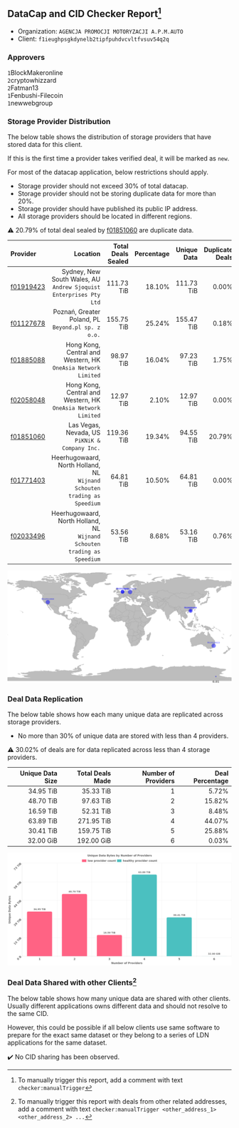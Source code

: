 ## DataCap and CID Checker Report[^1]
 - Organization: `AGENCJA PROMOCJI MOTORYZACJI A.P.M.AUTO`
 - Client: `f1ieughpsgkdynelb2tipfpuhdvcvltfvsuv54q2q`
### Approvers
`1`BlockMakeronline<br/>`2`cryptowhizzard<br/>`2`Fatman13<br/>`1`Fenbushi-Filecoin<br/>`1`newwebgroup

### Storage Provider Distribution
The below table shows the distribution of storage providers that have stored data for this client.

If this is the first time a provider takes verified deal, it will be marked as `new`.

For most of the datacap application, below restrictions should apply.
 - Storage provider should not exceed 30% of total datacap.
 - Storage provider should not be storing duplicate data for more than 20%.
 - Storage provider should have published its public IP address.
 - All storage providers should be located in different regions.

⚠️ 20.79% of total deal sealed by [f01851060](https://filfox.info/en/address/f01851060) are duplicate data.

| Provider                                              |                                                                    Location | Total Deals Sealed | Percentage | Unique Data | Duplicate Deals |
| :---------------------------------------------------- | --------------------------------------------------------------------------: | -----------------: | ---------: | ----------: | --------------: |
| [f01919423](https://filfox.info/en/address/f01919423) |       Sydney, New South Wales, AU<br/>`Andrew Sjoquist Enterprises Pty Ltd` |         111.73 TiB |     18.10% |  111.73 TiB |           0.00% |
| [f01127678](https://filfox.info/en/address/f01127678) |                       Poznań, Greater Poland, PL<br/>`Beyond.pl sp. z o.o.` |         155.75 TiB |     25.24% |  155.47 TiB |           0.18% |
| [f01885088](https://filfox.info/en/address/f01885088) |            Hong Kong, Central and Western, HK<br/>`OneAsia Network Limited` |          98.97 TiB |     16.04% |   97.23 TiB |           1.75% |
| [f02058048](https://filfox.info/en/address/f02058048) |            Hong Kong, Central and Western, HK<br/>`OneAsia Network Limited` |          12.97 TiB |      2.10% |   12.97 TiB |           0.00% |
| [f01851060](https://filfox.info/en/address/f01851060) |                           Las Vegas, Nevada, US<br/>`PiKNiK & Company Inc.` |         119.36 TiB |     19.34% |   94.55 TiB |          20.79% |
| [f01771403](https://filfox.info/en/address/f01771403) | Heerhugowaard, North Holland, NL<br/>`Wijnand Schouten trading as Speedium` |          64.81 TiB |     10.50% |   64.81 TiB |           0.00% |
| [f02033496](https://filfox.info/en/address/f02033496) | Heerhugowaard, North Holland, NL<br/>`Wijnand Schouten trading as Speedium` |          53.56 TiB |      8.68% |   53.16 TiB |           0.76% |

<img src="https://raw.githubusercontent.com/data-preservation-programs/filplus-checker-assets/main/filecoin-project/filecoin-plus-large-datasets/issues/928/1679300803619.png"/>

### Deal Data Replication
The below table shows how each many unique data are replicated across storage providers.

- No more than 30% of unique data are stored with less than 4 providers.

⚠️ 30.02% of deals are for data replicated across less than 4 storage providers.

| Unique Data Size | Total Deals Made | Number of Providers | Deal Percentage |
| ---------------: | ---------------: | ------------------: | --------------: |
|        34.95 TiB |        35.33 TiB |                   1 |           5.72% |
|        48.70 TiB |        97.63 TiB |                   2 |          15.82% |
|        16.59 TiB |        52.31 TiB |                   3 |           8.48% |
|        63.89 TiB |       271.95 TiB |                   4 |          44.07% |
|        30.41 TiB |       159.75 TiB |                   5 |          25.88% |
|        32.00 GiB |       192.00 GiB |                   6 |           0.03% |

<img src="https://raw.githubusercontent.com/data-preservation-programs/filplus-checker-assets/main/filecoin-project/filecoin-plus-large-datasets/issues/928/1679300804575.png"/>

### Deal Data Shared with other Clients[^3]
The below table shows how many unique data are shared with other clients.
Usually different applications owns different data and should not resolve to the same CID.

However, this could be possible if all below clients use same software to prepare for the exact same dataset or they belong to a series of LDN applications for the same dataset.

✔️ No CID sharing has been observed.

[^1]: To manually trigger this report, add a comment with text `checker:manualTrigger`

[^2]: Deals from those addresses are combined into this report as they are specified with `checker:manualTrigger`

[^3]: To manually trigger this report with deals from other related addresses, add a comment with text `checker:manualTrigger <other_address_1> <other_address_2> ...`
